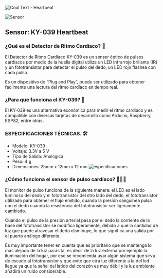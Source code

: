 ![Cool Text - Heartbeat](https://user-images.githubusercontent.com/84552885/144182471-1ec67c0d-5d3b-406d-b996-ce061eb44e61.png)

![Sensor](https://user-images.githubusercontent.com/84552885/144518236-99b46ddd-8424-484c-a571-a5388afdd4f6.jpg)



## Sensor: KY-039 Heartbeat

### ¿Qué es el Detector de Ritmo Cardíaco? 💓

El Detector de Ritmo Cardíaco KY-039 es un sensor óptico de pulsos cardíacos por medio de la huella digital utiliza un LED infrarrojo brillante (IR) y un fototransistor para detectar el pulso del dedo, un LED rojo flashea con cada pulso.

Es un dispositivo de “Plug and Play”, puede ser utilizado para obtener fácilmente una lectura del ritmo cardíaco en tiempo real. 

### ¿Para que funciona el KY-039? 🤔
El KY-039 es una alternativa económica para medir el ritmo cardiaco y es compatible con diversas tarjetas de desarrollo como Arduino, Raspberry, ESP82, entre otras.

### ESPECIFICACIONES TÉCNICAS. 🛠️
- Modelo: KY-039
- Voltaje: 3.3V a 5 V
- Tipo de Salida: Analógica
- Peso: 4 g
- Dimensiones: 25mm x 12mm x 12 mm
![especificaciones](https://user-images.githubusercontent.com/84552885/144518932-31882899-35d0-49bf-b599-68196264bbb7.jpg)



### ¿Cómo funciona el sensor de pulso cardíaco? 👷🏻‍♂️
El monitor de pulso funciona de la siguiente manera: el LED es el lado luminoso del dedo y el fototransistor del otro lado del dedo, el fototransistor utilizado para obtener el flujo emitido, cuando la presión sanguínea pulsa con el dedo cuando la resistencia del fototransistor ser ligeramente cambiado.

Cuando el pulso de la presión arterial pasa por el dedo la corriente de la base del fototransistor se modifica ligeramente, debido a que la cantidad de luz que puede atravesar el dedo disminuye, lo que significa una salida por el puerto análogo diferente.

Es muy importante tener en cuenta que es prioritario que se mantenga lo más alejado de la luz parásita, es decir de la luz externa por ejemplo la iluminación del hogar, por eso se recomienda usar algún sistema que sirva de escudo al fototransistor y que evite que otra luz diferente a la del led llegue ya que la señal del latido del corazón es muy débil y la luz ambiente añadirá un ruido considerable.
